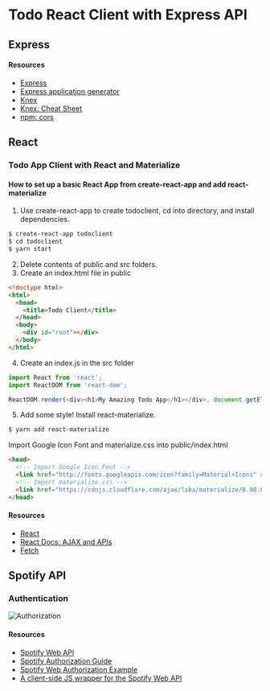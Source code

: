 # Todo React Client with Express API

## Express

#### Resources

* [Express](https://expressjs.com/)
* [Express application generator](https://expressjs.com/en/starter/generator.html)
* [Knex](https://knexjs.org/)
* [Knex: Cheat Sheet](https://devhints.io/knex)
* [npm: cors](https://www.npmjs.com/package/cors)

## React

### Todo App Client with React and Materialize

#### How to set up a basic React App from create-react-app and add react-materialize

1. Use create-react-app to create todoclient, cd into directory, and install dependencies.
```bash
$ create-react-app todoclient
$ cd todoclient
$ yarn start
```
2. Delete contents of public and src folders.
3. Create an index.html file in public
```html
<!doctype html>
<html>
  <head>
    <title>Todo Client</title>
  </head>
  <body>
    <div id="root"></div>
  </body>
</html>
```
4. Create an index.js in the src folder
```js
import React from 'react';
import ReactDOM from 'react-dom';

ReactDOM.render(<div><h1>My Amazing Todo App</h1></div>, document.getElementById('root'));
```
5. Add some style! Install react-materialize.
```bash
$ yarn add react-materialize
```
Import Google Icon Font and materialize.css into public/index.html
```html
<head>
  <!-- Import Google Icon Font -->
  <link href="http://fonts.googleapis.com/icon?family=Material+Icons" rel="stylesheet">
  <!-- Import materialize.css -->
  <link href="https://cdnjs.cloudflare.com/ajax/libs/materialize/0.98.0/css/materialize.min.css" rel="stylesheet">
</head>
```

#### Resources

* [React](https://reactjs.org/)
* [React Docs: AJAX and APIs](https://reactjs.org/docs/faq-ajax.html)
* [Fetch](https://developer.mozilla.org/en-US/docs/Web/API/Fetch_API)

## Spotify API

### Authentication

![Authorization](https://developer.spotify.com/assets/AuthG_AuthoriztionCode.png "Logo Title Text 1")


#### Resources

* [Spotify Web API](https://developer.spotify.com/documentation/web-api/)
* [Spotify Authorization Guide](https://developer.spotify.com/documentation/general/guides/authorization-guide/)
* [Spotify Web Authorization Example](https://github.com/spotify/web-api-auth-examples/tree/master/authorization_code)
* [A client-side JS wrapper for the Spotify Web API](https://github.com/jmperez/spotify-web-api-js)
